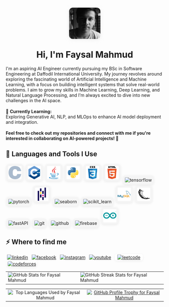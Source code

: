 <div style="text-align:center; margin-bottom:18px;">
  <img src="faysal.jpg" alt="Profile Background" style="max-width:100px; width:60%; height:auto; border-radius:12px; box-shadow:0 2px 12px rgba(223, 223, 223, 0.52); margin-bottom:12px;" />
</div>
<div style="max-width:700px; margin:auto;">
  <h1 style="font-size:2em; margin-top:0; text-align:center;">Hi, I'm Faysal Mahmud</h1>
  <p style="font-size:1em;">I'm an aspiring AI Engineer currently pursuing my BSc in Software Engineering at Daffodil International University. My journey revolves around exploring the fascinating world of Artificial Intelligence and Machine Learning, with a focus on building intelligent systems that solve real-world problems. I aim to grow my skills in Machine Learning, Deep Learning, and Natural Language Processing, and I’m always excited to dive into new challenges in the AI space.</p>
  <div style="margin-top:18px; font-size:1em;">
    🌱 <b>Currently Learning:</b><br>
    Exploring Generative AI, NLP, and MLOps to enhance AI model deployment and integration.
  </div>
  <h4 style="margin-bottom:0; margin-top:18px;">
    Feel free to check out my repositories and connect with me if you're interested in collaborating on AI-powered projects! 🚀
  </h4>
</div>
<h2>🚀 Languages and Tools I Use</h2>
<p>
  <img src="https://raw.githubusercontent.com/devicons/devicon/master/icons/c/c-original.svg" alt="c" width="42" height="42" style="background:#f5f5f5; border-radius:8px; box-shadow:0 2px 8px rgba(0,0,0,0.08); padding:6px; margin:2px;" />
  <img src="https://raw.githubusercontent.com/devicons/devicon/master/icons/cplusplus/cplusplus-original.svg" alt="c++" width="42" height="42" style="background:#f5f5f5; border-radius:8px; box-shadow:0 2px 8px rgba(0,0,0,0.08); padding:6px; margin:2px;" />
  <img src="https://raw.githubusercontent.com/devicons/devicon/master/icons/java/java-original.svg" alt="java" width="42" height="42" style="background:#f5f5f5; border-radius:8px; box-shadow:0 2px 8px rgba(0,0,0,0.08); padding:6px; margin:2px;" />
  <img src="https://raw.githubusercontent.com/devicons/devicon/master/icons/python/python-original.svg" alt="python" width="42" height="42" style="background:#f5f5f5; border-radius:8px; box-shadow:0 2px 8px rgba(0,0,0,0.08); padding:6px; margin:2px;" />
  <img src="https://raw.githubusercontent.com/devicons/devicon/master/icons/css3/css3-original-wordmark.svg" alt="css3" width="42" height="42" style="background:#f5f5f5; border-radius:8px; box-shadow:0 2px 8px rgba(0,0,0,0.08); padding:6px; margin:2px;" />
  <img src="https://raw.githubusercontent.com/devicons/devicon/master/icons/html5/html5-original-wordmark.svg" alt="html5" width="42" height="42" style="background:#f5f5f5; border-radius:8px; box-shadow:0 2px 8px rgba(0,0,0,0.08); padding:6px; margin:2px;" />
  <img src="https://www.vectorlogo.zone/logos/tensorflow/tensorflow-icon.svg" alt="tensorflow" width="42" height="42" style="background:#f5f5f5; border-radius:8px; box-shadow:0 2px 8px rgba(0,0,0,0.08); padding:6px; margin:2px;" />
  <img src="https://www.vectorlogo.zone/logos/pytorch/pytorch-icon.svg" alt="pytorch" width="42" height="42" style="background:#f5f5f5; border-radius:8px; box-shadow:0 2px 8px rgba(0,0,0,0.08); padding:6px; margin:2px;" />
  <img src="https://raw.githubusercontent.com/devicons/devicon/2ae2a900d2f041da66e950e4d48052658d850630/icons/pandas/pandas-original.svg" alt="pandas" width="42" height="42" style="background:#f5f5f5; border-radius:8px; box-shadow:0 2px 8px rgba(0,0,0,0.08); padding:6px; margin:2px;" />
  <img src="https://seaborn.pydata.org/_images/logo-mark-lightbg.svg" alt="seaborn" width="42" height="42" style="background:#f5f5f5; border-radius:8px; box-shadow:0 2px 8px rgba(0,0,0,0.08); padding:6px; margin:2px;" />
  <img src="https://upload.wikimedia.org/wikipedia/commons/0/05/Scikit_learn_logo_small.svg" alt="scikit_learn" width="42" height="42" style="background:#f5f5f5; border-radius:8px; box-shadow:0 2px 8px rgba(0,0,0,0.08); padding:6px; margin:2px;" />
  <img src="https://raw.githubusercontent.com/devicons/devicon/master/icons/mysql/mysql-original-wordmark.svg" alt="mysql" width="42" height="42" style="background:#f5f5f5; border-radius:8px; box-shadow:0 2px 8px rgba(0,0,0,0.08); padding:6px; margin:2px;" />
  <img src="https://raw.githubusercontent.com/devicons/devicon/master/icons/flask/flask-original.svg" alt="flask" width="42" height="42" style="background:#f5f5f5; border-radius:8px; box-shadow:0 2px 8px rgba(0,0,0,0.08); padding:6px; margin:2px;" />
  <img src="https://simpleicons.org/icons/fastapi.svg" alt="fastAPI" width="42" height="42" style="background:#f5f5f5; border-radius:8px; box-shadow:0 2px 8px rgba(0,0,0,0.08); padding:6px; margin:2px;" />
  <img src="https://www.vectorlogo.zone/logos/git-scm/git-scm-icon.svg" alt="git" width="42" height="42" style="background:#f5f5f5; border-radius:8px; box-shadow:0 2px 8px rgba(0,0,0,0.08); padding:6px; margin:2px;" />
  <img src="https://simpleicons.org/icons/github.svg" alt="github" width="42" height="42" style="background:#f5f5f5; border-radius:8px; box-shadow:0 2px 8px rgba(0,0,0,0.08); padding:6px; margin:2px;" />
  <img src="https://www.vectorlogo.zone/logos/firebase/firebase-icon.svg" alt="firebase" width="42" height="42" style="background:#f5f5f5; border-radius:8px; box-shadow:0 2px 8px rgba(0,0,0,0.08); padding:6px; margin:2px;" />
  <img src="https://raw.githubusercontent.com/devicons/devicon/master/icons/arduino/arduino-original.svg" alt="arduino" width="42" height="42" style="background:#f5f5f5; border-radius:8px; box-shadow:0 2px 8px rgba(0,0,0,0.08); padding:6px; margin:2px;" />
</p>
<h2>⚡️ Where to find me</h2>
<p>
  <a target="_blank" href="https://www.linkedin.com/in/faysal-mahmud-300897226/" style="display: inline-block;">
    <img src="https://img.shields.io/badge/linkedin-logo?style=for-the-badge&logo=linkedin&logoColor=white&color=%230a77b6" alt="linkedin" height="32" style="vertical-align:middle; margin:0 4px;" />
  </a>
  <a target="_blank" href="https://www.facebook.com/share/1GC3R9xeNK/" style="display: inline-block;">
    <img src="https://img.shields.io/badge/facebook-logo?style=for-the-badge&logo=facebook&logoColor=white&color=%230866ff" alt="facebook" height="32" style="vertical-align:middle; margin:0 4px;" />
  </a>
  <a target="_blank" href="https://www.instagram.com/faysal_mahmud_sajen" style="display: inline-block;">
    <img src="https://img.shields.io/badge/instagram-logo?style=for-the-badge&logo=instagram&logoColor=white&color=%23F35369" alt="instagram" height="32" style="vertical-align:middle; margin:0 4px;" />
  </a>
  <a target="_blank" href="https://www.youtube.com/@faysalmahmud7248" style="display: inline-block;">
    <img src="https://img.shields.io/badge/youtube-logo?style=for-the-badge&logo=youtube&logoColor=white&color=%23cc0000" alt="youtube" height="32" style="vertical-align:middle; margin:0 4px;" />
  </a>
  <a target="_blank" href="https://leetcode.com/u/faysalmahmud4300/" style="display: inline-block;">
    <img src="https://upload.wikimedia.org/wikipedia/commons/1/19/LeetCode_logo_black.png" alt="leetcode" height="32" style="vertical-align:middle; margin:0 4px; background:#fff; border-radius:6px; box-shadow:0 2px 8px rgba(0,0,0,0.06); padding:2px 8px; object-fit:contain;" />
  </a>
  <a target="_blank" href="https://codeforces.com/profile/_Fx_" style="display: inline-block;">
    <img src="https://cdn.jsdelivr.net/gh/simple-icons/simple-icons/icons/codeforces.svg" alt="codeforces" height="32" style="vertical-align:middle; margin:0 4px; background:#fff; border-radius:6px; box-shadow:0 2px 8px rgba(0,0,0,0.06); padding:2px;" />
  </a>
</p>
<table border="0">
  <tr>
    <td>
      <img src="https://github-readme-stats.vercel.app/api?username=Faysal3010&show_icons=true&locale=en" alt="GitHub Stats for Faysal Mahmud" />
    </td>
    <td>
      <img src="https://github-readme-streak-stats.herokuapp.com/?user=Faysal3010&" alt="GitHub Streak Stats for Faysal Mahmud" />
    </td>
  </tr>
</table>
<table border="0" style="width:100%;">
  <tr>
    <td style="width:50%; vertical-align:top; text-align:center;">
      <img src="https://github-readme-stats.vercel.app/api/top-langs?username=Faysal3010&show_icons=true&locale=en&layout=compact" alt="Top Languages Used by Faysal Mahmud" style="max-width:100%;" />
    </td>
    <td style="width:50%; vertical-align:top; text-align:center;">
      <a href="https://github.com/ryo-ma/github-profile-trophy">
        <img src="https://github-profile-trophy.vercel.app/?username=Faysal3010" alt="GitHub Profile Trophy for Faysal Mahmud" style="max-width:100%;" />
      </a>
    </td>
  </tr>
</table>